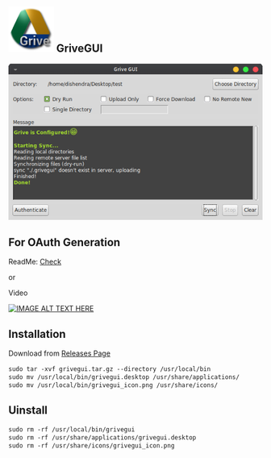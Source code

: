 ## <img src="icon.png" width=90> GriveGUI

![](./images/home.png)



## For OAuth Generation

ReadMe: [Check](https://github.com/Dishendramishra/linux-setup#google-drive)

or

Video  

[![IMAGE ALT TEXT HERE](https://img.youtube.com/vi/TzO8FyGu4U0/0.jpg)](https://www.youtube.com/watch?v=TzO8FyGu4U0)



## Installation

Download from [Releases Page](https://github.com/Dishendramishra/grive-gui/releases) 

```she
sudo tar -xvf grivegui.tar.gz --directory /usr/local/bin
sudo mv /usr/local/bin/grivegui.desktop /usr/share/applications/
sudo mv /usr/local/bin/grivegui_icon.png /usr/share/icons/

```



## Uinstall

```she
sudo rm -rf /usr/local/bin/grivegui 
sudo rm -rf /usr/share/applications/grivegui.desktop
sudo rm -rf /usr/share/icons/grivegui_icon.png

```

